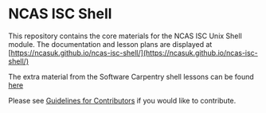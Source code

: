 # NCAS ISC Shell

This repository contains the core materials for the NCAS ISC Unix Shell module. The documentation and lesson plans are displayed at [https://ncasuk.github.io/ncas-isc-shell/](https://ncasuk.github.io/ncas-isc-shell/)

The extra material from the Software Carpentry shell lessons can be found [here](https://carpentries-incubator.github.io/shell-extras/)

Please see [Guidelines for Contributors](CONTRIBUTING.md) if you would like to contribute.  
